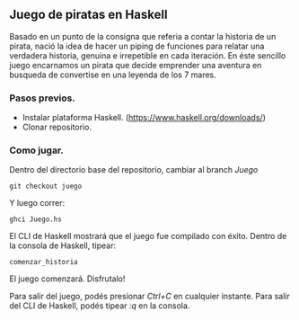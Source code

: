 ## Juego de piratas en Haskell

Basado en un punto de la consigna que referia a contar la historia de un pirata, nació la idea de hacer un piping de funciones para relatar una verdadera historia, genuina e irrepetible en cada iteración.
En éste sencillo juego encarnamos un pirata que decide emprender una aventura en busqueda de convertise en una leyenda de los 7 mares.

### Pasos previos.

* Instalar plataforma Haskell. (https://www.haskell.org/downloads/) 
* Clonar repositorio.

### Como jugar.

Dentro del directorio base del repositorio, cambiar al branch *Juego*

`git checkout juego`

Y luego correr:

`ghci Juego.hs`

El CLI de Haskell mostrará que el juego fue compilado con éxito.
Dentro de la consola de Haskell, tipear:

`comenzar_historia`

El juego comenzará. Disfrutalo!

Para salir del juego, podés presionar *Ctrl+C* en cualquier instante.
Para salir del CLI de Haskell, podés tipear *:q* en la consola.

